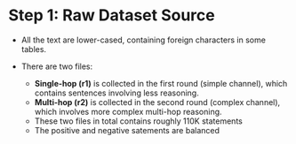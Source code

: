 # Step 1: Raw Dataset Source
- All the text are lower-cased, containing foreign characters in some tables. 

- There are two files:
  - **Single-hop (r1)** is collected in the first round (simple channel), which contains sentences involving less reasoning. 
  - **Multi-hop (r2)** is collected in the second round (complex channel), which involves more complex multi-hop reasoning.
  - These two files in total contains roughly 110K statements
  - The positive and negative satements are balanced